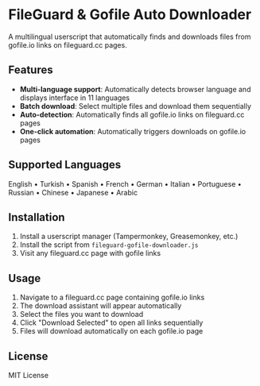 # FileGuard & Gofile Auto Downloader

A multilingual userscript that automatically finds and downloads files from gofile.io links on fileguard.cc pages.

## Features

- **Multi-language support**: Automatically detects browser language and displays interface in 11 languages
- **Batch download**: Select multiple files and download them sequentially
- **Auto-detection**: Automatically finds all gofile.io links on fileguard.cc pages
- **One-click automation**: Automatically triggers downloads on gofile.io pages

## Supported Languages

English • Turkish • Spanish • French • German • Italian • Portuguese • Russian • Chinese • Japanese • Arabic

## Installation

1. Install a userscript manager (Tampermonkey, Greasemonkey, etc.)
2. Install the script from `fileguard-gofile-downloader.js`
3. Visit any fileguard.cc page with gofile links

## Usage

1. Navigate to a fileguard.cc page containing gofile.io links
2. The download assistant will appear automatically
3. Select the files you want to download
4. Click "Download Selected" to open all links sequentially
5. Files will download automatically on each gofile.io page

## License

MIT License